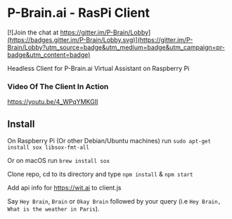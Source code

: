 # P-Brain.ai - RasPi Client

[![Join the chat at https://gitter.im/P-Brain/Lobby](https://badges.gitter.im/P-Brain/Lobby.svg)](https://gitter.im/P-Brain/Lobby?utm_source=badge&utm_medium=badge&utm_campaign=pr-badge&utm_content=badge)

Headless Client for P-Brain.ai Virtual Assistant on Raspberry Pi

### Video Of The Client In Action

https://youtu.be/4_WPqYMKGII

## Install

On Raspberry Pi (Or other Debian/Ubuntu machines) run `sudo apt-get install sox libsox-fmt-all`

Or on macOS run `brew install sox`

Clone repo, cd to its directory and type `npm install` & `npm start`

Add api info for https://wit.ai to client.js

Say `Hey Brain`, `Brain` or `Okay Brain` followed by your query (i.e `Hey Brain, What is the weather in Paris`).

